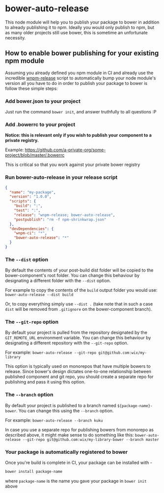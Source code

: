# bower-auto-release

This node module will help you to publish your package to bower in addition to already publishing it to npm.
Ideally you would only publish to npm, but as many older projects still use bower, this is sometime an unfortunate necessity.

## How to enable bower publishing for your existing npm module

Assuming you already defined you npm module in CI and already use the incredible [wnpm-release](https://github.com/wix/wnpm-ci) script to automatically bump your node module's version all you have to do in order to publish your package to bower is follow these simple steps:

### Add bower.json to your project

Just run the command `bower init`, and answer truthfully to all questions :P

### Add .bowerrc to your project

**Notice: this is relevant only if you wish to publish your component to a private registry.**

  Example: https://github.com/a-private-org/some-project/blob/master/.bowerrc

  This is critical so that you work against your private bower registry

### Run bower-auto-release in your release script

```json
{
  "name": "my-package",
  "version": "1.0.0",
  "scripts": {
    "build": ":", 
    "test": ":",
    "release": "wnpm-release; bower-auto-release",
    "postpublish": "rm -f npm-shrinkwrap.json"
  },
  "devDependencies": {
    "wnpm-ci": "*",
    "bower-auto-release": "*"
  }
}
```

### The `--dist` option

By default the contents of your post-build dist folder will be copied to the bower-component's root folder. You can change this behaviour by designating a different folder with the `--dist` option. 

For example to copy the contents of the `build` output folder you would use: `bower-auto-release --dist build`

Or, to copy everything simply use `--dist .` (take note that in such a case `dist` will be removed from `.gitignore` on the bower-component branch).

### The `--git-repo` option

By default your project is pulled from the repository designated by the `GIT_REMOTE_URL` environment variable. You can change this behaviour by designating a different repository with the `--git-repo` option.

For example: `bower-auto-release --git-repo git@github.com:wix/my-library`

This option is typically used on monorepos that have multiple bowers to release. Since bower's design dictates one-to-one relationship between published component and git repo, you should create a separate repo for publishing and pass it using this option.

### The `--branch` option

By default your project is published to a branch named `${package-name}-bower`. You can change this using the `--branch` option.

For example: `bower-auto-release --branch kuku`

In case you use a separate repo for publishing bowers from monorepo as described above, it might make sense to do something like this: 
`bower-auto-release --git-repo git@github.com:wix/my-library-bower --branch master`

### Your package is automatically registered to bower

Once you're build is complete in CI, your package can be installed with - 
```sh
bower install package-name
```
where `package-name` is the name you gave your package in `bower init` above
